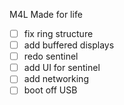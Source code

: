 M4L
Made for life
- [ ] fix ring structure
- [ ] add buffered displays
- [ ] redo sentinel
- [ ] add UI for sentinel
- [ ] add networking
- [ ] boot off USB
